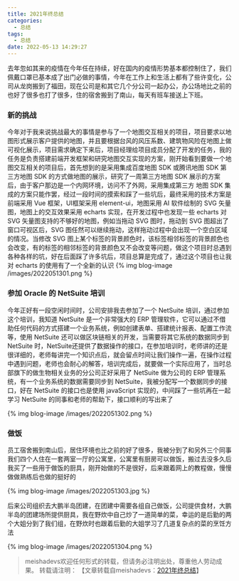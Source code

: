 ```yaml
---
title: 2021年终总结
categories:
  - 总结
tags:
  - 总结
date: 2022-05-13 14:29:27
---
```


去年忽如其来的疫情在今年任在持续，好在国内的疫情形势基本都控制住了，我们佩戴口罩已基本成了出门必做的事情，今年在工作上和生活上都有了些许变化，公司从龙岗搬到了福田，现在公司是和其它几个分公司一起办公，办公场地比之前的也好了很多也打了很多，住的宿舍搬到了南山，每天有班车接送上下班。
<!--more-->

### 新的挑战

今年对于我来说挑战最大的事情是参与了一个地图交互相关的项目，项目要求以地图形式展示客户提供的地图，并且要根据台风的风压系数、建筑物风险在地图上做可视化展示，项目需求确定下来后，项目经理给项目成员分配了开发的任务，我的任务是负责搭建前端开发框架和研究地图交互实现的方案，刚开始看到要做一个地图交互相关的项目后，首先想到的是采用集成百度地图  SDK 或腾讯地图 SDK 第三方地图 SDK 的方式做地图的展示，研究了一周第三方地图 SDK 展示的方案后，由于客户那边是一个内网环境，访问不了外网，采用集成第三方 地图 SDK 集成的方案只能作罢，经过一段时间的摸索和踩了一些坑后，最终采用的技术方案是前端采用 Vue 框架，UI框架采用 element-ui，地图采用 AI 软件绘制的 SVG  矢量图，地图上的交互效果采用 echarts 实现，在开发过程中也发现一些 echarts 对 SVG  矢量图支持的不够好的地图，例如当拖动 SVG 图时，拖动到 SVG 图超出了窗口可视区后，SVG 图任然可以继续拖动，这样拖动过程中会出现一个空白区域的情况。当修改 SVG 图上某个标签的背景颜色时，该标签相邻标签的背景颜色也会改变，有的标签的相邻标签的背景颜色又不会改变等问题，做这个项目时总遇到各种各样的坑，好在后面踩了许多坑后，项目总算是完成了，通过这个项目也让我对 echarts 的使用有了一个全新的认识
{% img blog-image /images/2022051301.png %}

### 参加 Oracle 的 NetSuite 培训

今年正好有一段空闲时间时，公司安排我去参加了一个 NetSuite 培训，通过参加这个培训，我知道 NetSuite 是一个非常强大的 ERP 管理软件，它可以通过不借助任何代码的方式搭建一个业务系统，例如创建表单、搭建统计报表、配置工作流等，使用 NetSuite 还可以做区块链相关的开发，当需要将其它系统的数据同步到 NetSuite 时，NetSuite还提供了数据操作的接口，在参加培训时，老师讲的还是很详细的，老师每讲完一个知识点后，就会留点时间让我们操作一遍，在操作过程中遇到问题，老师也会耐心的解答，培训完成后，就要做一个实际应用了，当时总部旗下的做生物相关业务的分公司正好采用了 NetSuite 做为公司的 ERP 管理系统，有一个业务系统的数据需要同步到 NetSuite，我被分配写一个数据同步的接口，好在 NetSuite 的接口也是使用 javaScript 实现的，中间踩了一些坑再在一起学习 NetSuite 的同事和老师的帮助下，接口顺利的写出来了

{% img blog-image /images/2022051302.png %}

### 做饭

员工宿舍搬到南山后，居住环境也比之前的好了很多，我被分到了和另外三个同事我们四个人住在一套两室一厅的公寓里，公寓里有厨房可以做饭，搬过去没多久后我买了一些用于做饭的厨具，刚开始做的不是很好，后来跟着网上的教程做，慢慢做做熟练后也做的挺好的

{% img blog-image /images/2022051303.jpg %}

后来公司组织去大鹏半岛团建，在团建中需要各组自己做饭，公司提供食材，大鹏半岛的团建场所提供厨具，我在野炊中自己炒了一道简单的菜，幸运的是后勤的两个大姐分到了我们组，在野炊时也跟着后勤的大姐学习了几道复杂点的菜的烹饪方法

{% img blog-image /images/2022051304.png %}


> meishadevs欢迎任何形式的转载，但请务必注明出处，尊重他人劳动成果。
转载请注明： 【文章转载自meishadevs：[2021年终总结](http://meishadevs.com/blog/2021年终总结/)】

